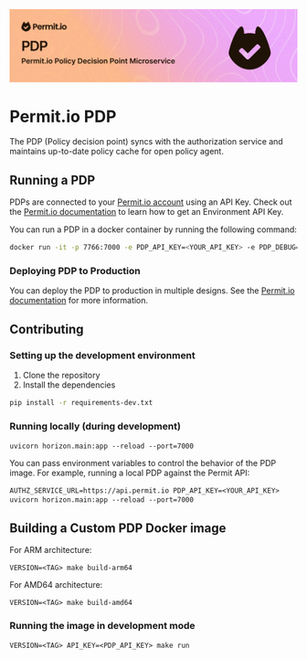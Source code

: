 ![PDP.png](imgs/PDP.png)
# Permit.io PDP
The PDP (Policy decision point) syncs with the authorization service and maintains up-to-date policy cache for open policy agent.

## Running a PDP
PDPs are connected to your [Permit.io account](https://docs.permit.io/quickstart) using an API Key.
Check out the [Permit.io documentation](https://docs.permit.io/manage-your-account/projects-and-env#fetching-and-rotating-the-api-key) to learn how to get an Environment API Key.

You can run a PDP in a docker container by running the following command:
```bash
docker run -it -p 7766:7000 -e PDP_API_KEY=<YOUR_API_KEY> -e PDP_DEBUG=True permitio/pdp-v2:latest
```

### Deploying PDP to Production
You can deploy the PDP to production in multiple designs. See the [Permit.io documentation](https://docs.permit.io/concepts/pdp/overview) for more information.

## Contributing

### Setting up the development environment
1. Clone the repository
2. Install the dependencies
```bash
pip install -r requirements-dev.txt
```

### Running locally (during development)
```
uvicorn horizon.main:app --reload --port=7000
```

You can pass environment variables to control the behavior of the PDP image.
For example, running a local PDP against the Permit API:
```
AUTHZ_SERVICE_URL=https://api.permit.io PDP_API_KEY=<YOUR_API_KEY> uvicorn horizon.main:app --reload --port=7000
```

## Building a Custom PDP Docker image
For ARM architecture:
```
VERSION=<TAG> make build-arm64
```
For AMD64 architecture:
```
VERSION=<TAG> make build-amd64
```

### Running the image in development mode
```
VERSION=<TAG> API_KEY=<PDP_API_KEY> make run
```
